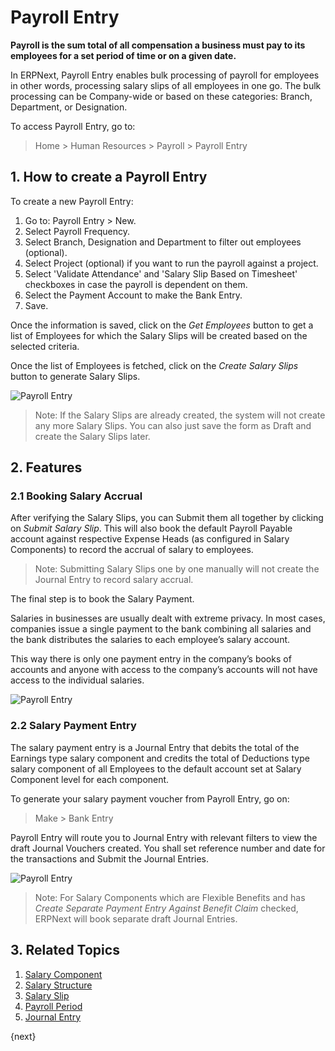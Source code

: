 <!-- add-breadcrumbs -->
# Payroll Entry

**Payroll is the sum total of all compensation a business must pay to its employees for a set period of time or on a given date.**

In ERPNext, Payroll Entry enables bulk processing of payroll for employees in other words, processing salary slips of all employees in one go. The bulk processing can be Company-wide or based on these categories: Branch, Department, or Designation. 

To access Payroll Entry, go to:

> Home > Human Resources > Payroll > Payroll Entry 



## 1. How to create a Payroll Entry

To create a new Payroll Entry:

1. Go to: Payroll Entry > New.
1. Select Payroll Frequency.
1. Select Branch, Designation and Department to filter out employees (optional).
1. Select Project (optional) if you want to run the payroll against a project.
1. Select 'Validate Attendance' and 'Salary Slip Based on Timesheet' checkboxes in case the payroll is dependent on them.
1. Select the Payment Account to make the Bank Entry.
1. Save. 


Once the information is saved, click on the _Get Employees_ button to get a list of Employees for which the Salary Slips will be created based on the selected criteria.

Once the list of Employees is fetched, click on the _Create Salary Slips_ button to generate Salary Slips.


<img class="screenshot" alt="Payroll Entry" src="/docs/assets/img/human-resources/payroll-entry.png">


> Note: If the Salary Slips are already created, the system will not create any more Salary Slips. You can also just save the form as Draft and create the Salary Slips later.


## 2. Features 

### 2.1 Booking Salary Accrual 

After verifying the Salary Slips, you can Submit them all together by clicking on _Submit Salary Slip_. This will also book the default Payroll Payable account against respective Expense Heads (as configured in Salary Components) to record the accrual of salary to employees.

> Note: Submitting Salary Slips one by one manually will not create the Journal Entry to record salary accrual.

The final step is to book the Salary Payment.

Salaries in businesses are usually dealt with extreme privacy. In most cases, companies issue a single payment to the bank combining all salaries and the bank distributes the salaries to each employee’s salary account. 


This way there is only one payment entry in the company’s books of accounts and anyone with access to the company’s accounts will not have access to the individual salaries.


<img class="screenshot" alt="Payroll Entry" src="/docs/assets/img/human-resources/payroll-make-accrual-entry.png">



### 2.2 Salary Payment Entry

The salary payment entry is a Journal Entry that debits the total of the Earnings type salary component and credits the total of Deductions type salary component of all Employees to the default account set at Salary Component level for each component.

To generate your salary payment voucher from Payroll Entry, go on:
> Make > Bank Entry

Payroll Entry will route you to Journal Entry with relevant filters to view the draft Journal Vouchers created. You shall set reference number and date for the transactions and Submit the Journal Entries.

<img class="screenshot" alt="Payroll Entry" src="/docs/assets/img/human-resources/payroll-make-bank-entry.png">

> Note: For Salary Components which are Flexible Benefits and has _Create Separate Payment Entry Against Benefit Claim_ checked, ERPNext will book separate draft Journal Entries.


## 3. Related Topics

1. [Salary Component](/docs/user/manual/en/human-resources/salary-component)
1. [Salary Structure](/docs/user/manual/en/human-resources/salary-structure)
1. [Salary Slip](/docs/user/manual/en/human-resources/salary-slip)
1. [Payroll Period](/docs/user/manual/en/human-resources/payroll-period)
1. [Journal Entry](/docs/user/manual/en/accounts/journal-entry)

{next}
